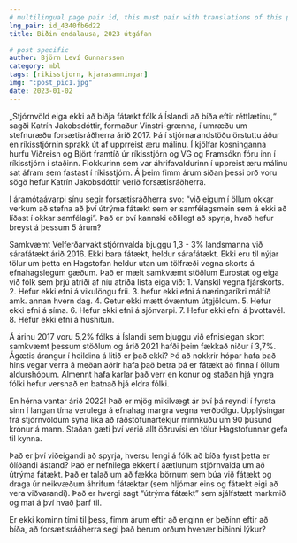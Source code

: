 ```yaml
---
# multilingual page pair id, this must pair with translations of this page. (This name must be unique)
lng_pair: id_4340fb6d22
title: Biðin endalausa, 2023 útgáfan

# post specific
author: Björn Leví Gunnarsson
category: mbl
tags: [rikisstjorn, kjarasamningar]
img: ":post_pic1.jpg"
date: 2023-01-02
---
```


„Stjórnvöld eiga ekki að biðja fátækt fólk á Íslandi að bíða eftir réttlætinu,“ sagði Katrín Jakobsdóttir, formaður Vinstri-grænna, í umræðu um stefnuræðu forsætisráðherra árið 2017. Þá í stjórnarandstöðu örstuttu áður en ríkisstjórnin sprakk út af upprreist æru málinu. Í kjölfar kosninganna hurfu Viðreisn og Björt framtíð úr ríkisstjórn og VG og Framsókn fóru inn í ríkisstjórn í staðinn. Flokkurinn sem var áhrifavaldurinn í uppreist æru málinu sat áfram sem fastast í ríkisstjórn. Á þeim fimm árum síðan þessi orð voru sögð hefur Katrín Jakobsdóttir verið forsætisráðherra. 

Í áramótaávarpi sínu segir forsætisráðherra svo: “við eigum í öllum okkar verkum að stefna að því útrýma fátækt sem er samfélagsmein sem á ekki að líðast í okkar samfélagi”. Það er því kannski eðlilegt að spyrja, hvað hefur breyst á þessum 5 árum? 

Samkvæmt Velferðarvakt stjórnvalda bjuggu 1,3 - 3% landsmanna við sárafátækt árið 2016. Ekki bara fátækt, heldur sárafátækt. Ekki eru til nýjar tölur um þetta en Hagstofan heldur utan um tölfræði vegna skorts á efnahagslegum gæðum. Það er mælt samkvæmt stöðlum Eurostat og eiga við fólk sem þrjú atriði af níu atriða lista eiga við: 1. Vanskil vegna fjárskorts. 2. Hefur ekki efni á vikulöngu fríi. 3. hefur ekki efni á næringaríkri máltíð amk. annan hvern dag. 4. Getur ekki mætt óvæntum útgjöldum. 5. Hefur ekki efni á síma. 6. Hefur ekki efni á sjónvarpi. 7. Hefur ekki efni á þvottavél. 8. Hefur ekki efni á húshitun.

Á árinu 2017 voru 5,2% fólks á Íslandi sem bjuggu við efnislegan skort samkvæmt þessum stöðlum og árið 2021 hafði þeim fækkað niður í 3,7%. Ágætis árangur í heildina á litið er það ekki? Þó að nokkrir hópar hafa það hins vegar verra á meðan aðrir hafa það betra þá er fátækt að finna í öllum aldurshópum. Almennt hafa karlar það verr en konur og staðan hjá yngra fólki hefur versnað en batnað hjá eldra fólki. 

En hérna vantar árið 2022! Það er mjög mikilvægt ár því þá reyndi í fyrsta sinn í langan tíma verulega á efnahag margra vegna verðbólgu. Upplýsingar frá stjórnvöldum sýna líka að ráðstöfunartekjur minnkuðu um 90 þúsund krónur á mann. Staðan gæti því verið allt öðruvísi en tölur Hagstofunnar gefa til kynna.

Það er því viðeigandi að spyrja, hversu lengi á fólk að bíða fyrst þetta er ólíðandi ástand? Það er nefnilega ekkert í áætlunum stjórnvalda um að útrýma fátækt. Það er talað um að fækka börnum sem búa við fátækt og draga úr neikvæðum áhrifum fátæktar (sem hljómar eins og fátækt eigi að vera viðvarandi). Það er hvergi sagt “útrýma fátækt” sem sjálfstætt markmið og mat á því hvað þarf til. 

Er ekki kominn tími til þess, fimm árum eftir að enginn er beðinn eftir að bíða, að forsætisráðherra segi það berum orðum hvenær biðinni lýkur? 
